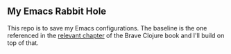 ## My Emacs Rabbit Hole

This repo is to save my Emacs configurations. The baseline is the one referenced in the [relevant chapter](http://www.braveclojure.com/basic-emacs/) of the Brave Clojure book and I'll build on top of that.
